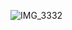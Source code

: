 ![IMG_3332](https://user-images.githubusercontent.com/67323454/161446784-e42b5eec-c6ee-4847-9d49-c0b9206bcf65.JPG)

